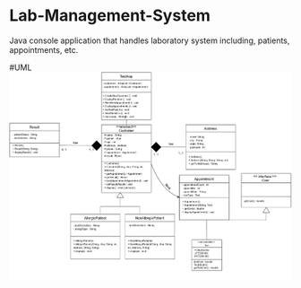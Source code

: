 # Lab-Management-System
Java console application that handles laboratory system including, patients, appointments, etc.

#UML
![UML Diagram](https://github.com/0xManticore/Lab-Management-System/blob/main/UML.jpg?raw=true)
